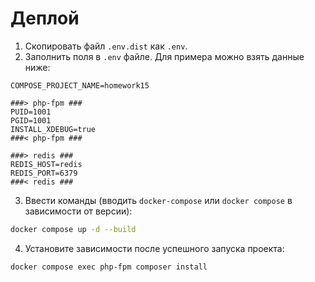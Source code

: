 # Деплой

1) Скопировать файл `.env.dist` как `.env`.
2) Заполнить поля в `.env` файле. Для примера можно взять данные ниже:

```dotenv
COMPOSE_PROJECT_NAME=homework15

###> php-fpm ###
PUID=1001
PGID=1001
INSTALL_XDEBUG=true
###< php-fpm ###

###> redis ###
REDIS_HOST=redis
REDIS_PORT=6379
###< redis ###

```

3) Ввести команды (вводить `docker-compose` или `docker compose` в зависимости от версии):

```bash
docker compose up -d --build
```

4) Установите зависимости после успешного запуска проекта:

```bash
docker compose exec php-fpm composer install
```

